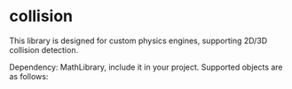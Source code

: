 
collision
=========

This library is designed for custom physics engines, supporting 2D/3D collision detection.

Dependency: MathLibrary, include it in your project.
Supported objects are as follows:
